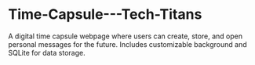 # Time-Capsule---Tech-Titans
A digital time capsule webpage where users can create, store, and open personal messages for the future. Includes customizable background and SQLite for data storage.
